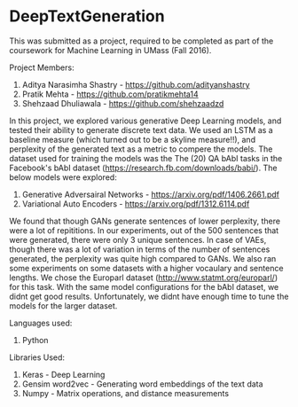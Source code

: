 # DeepTextGeneration
This was submitted as a project, required to be completed as part of the coursework for Machine Learning in UMass (Fall 2016).

Project Members:
1) Aditya Narasimha Shastry - https://github.com/adityanshastry
2) Pratik Mehta - https://github.com/pratikmehta14
3) Shehzaad Dhuliawala - https://github.com/shehzaadzd

In this project, we explored various generative Deep Learning models, and tested their ability to generate discrete text data.
We used an LSTM as a baseline measure (which turned out to be a skyline measure!!), and perplexity of the generated text as a 
metric to compere the models. The dataset used for training the models was the The (20) QA bAbI tasks in the Facebook's bAbI 
dataset (https://research.fb.com/downloads/babi/). The below models were explored:
1) Generative Adversairal Networks - https://arxiv.org/pdf/1406.2661.pdf
2) Variational Auto Encoders - https://arxiv.org/pdf/1312.6114.pdf

We found that though GANs generate sentences of lower perplexity, there were a lot of repititions. In our experiments, out of 
the 500 sentences that were generated, there were only 3 unique sentences. In case of VAEs, though there was a lot of variation
in terms of the number of sentences generated, the perplexity was quite high compared to GANs. We also ran some experiments on 
some datasets with a higher vocaulary and sentence lengths. We chose the Europarl dataset (http://www.statmt.org/europarl/) for
this task. With the same model configurations for the bAbI dataset, we didnt get good results. Unfortunately, we didnt have 
enough time to tune the models for the larger dataset. 

Languages used:
1) Python </br>

Libraries Used:
1) Keras - Deep Learning
2) Gensim word2vec - Generating word embeddings of the text data
3) Numpy - Matrix operations, and distance measurements
